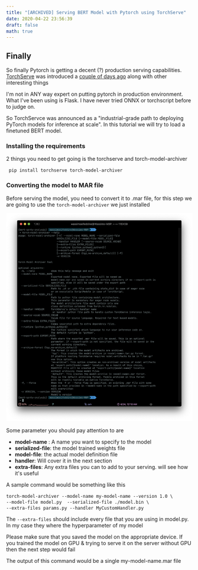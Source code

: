 ```yaml
---
title: "[ARCHIVED] Serving BERT Model with Pytorch using TorchServe"
date: 2020-04-22 23:56:39
draft: false
math: true
---
```


## Finally
So finally Pytorch is getting a decent (?) production serving capabilities. [TorchServe](https://github.com/pytorch/serve) was introduced a [couple of days ago](https://medium.com/pytorch/torchserve-and-torchelastic-for-kubernetes-new-pytorch-libraries-for-serving-and-training-models-2efd12e09adc) along with other interesting things

<!-- more -->

<div class="tip">
    I'm not in ANY way expert on putting pytorch in production environment. What I've been using is Flask. I have never tried ONNX or torchscript before to judge on.
</div>

So TorchServce was announced as a "industrial-grade path to deploying PyTorch models for inference at scale". In this tutorial we will try to load a finetuned BERT model.  


### Installing the requirements

2 things you need to get going is the torchserve and torch-model-archiver

```shell
 pip install torchserve torch-model-archiver
```

### Converting the model to MAR file

Before serving the model, you need to convert it to .mar file, for this step we are going to use the `torch-model-archiver` we just installed

![](torch-model-archiver-help.png)

Some parameter you should pay attention to are 

- __model-name__ : A name you want to specify to the model
- __serialized-file__: the model trained weights file
- __model-file__: the actual model definition file 
- __handler__: Will cover it in the next section 
- __extra-files__: Any extra files you can to add to your serving. will see how it's useful 
 
A sample command would be something like this 

```
torch-model-archiver --model-name my-model-name --version 1.0 \
--model-file model.py  --serialized-file ./model.bin \
--extra-files params.py --handler MyCustomHandler.py
```
The `--extra-files` should include every file that you are using in model.py. In my case they where the hyperparameter of my model

<div class="tip">
    Please make sure that you saved the model on the appropriate device. If you trained the model on GPU & trying to serve it on the server without GPU then the next step would fail
</div>

The output of this command would be a single my-model-name.mar file